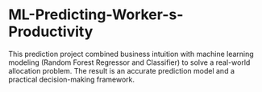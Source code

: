 # ML-Predicting-Worker-s-Productivity
This prediction project combined business intuition with machine learning modeling (Random Forest Regressor and Classifier) to solve a real-world allocation problem. The result is an accurate prediction model and a practical decision-making framework. 
